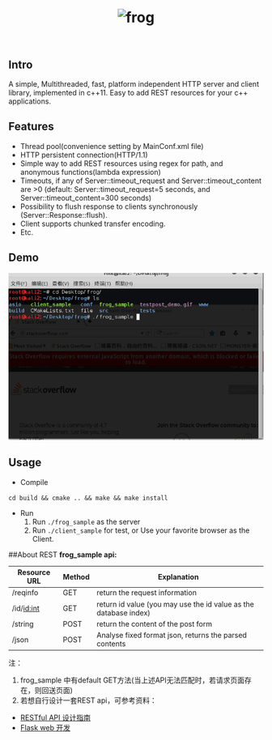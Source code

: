<h1 align="center">
	<br>
	<img width="200" src="https://github.com/okingniko/frog/blob/master/media/logo.jpg" alt="frog">
	<br>
	<br>
</h1>

## Intro
A simple, Multithreaded, fast, platform independent HTTP server and client library, implemented in c++11.  Easy to add REST resources for your c++ applications.

## Features
* Thread pool(convenience setting by MainConf.xml file)
* HTTP persistent connection(HTTP/1.1)
* Simple way to add REST resources using regex for path, and anonymous functions(lambda expression)
* Timeouts, if any of Server::timeout_request and Server::timeout_content are >0 (default: Server::timeout_request=5 seconds, and Server::timeout_content=300 seconds)
* Possibility to flush response to clients synchronously (Server::Response::flush).
* Client supports chunked transfer encoding.
* Etc.

## Demo
![frog demo](/media/frog_demo.gif)

## Usage
* Compile
```shell
cd build && cmake .. && make && make install
```
* Run
  1. Run `./frog_sample` as the server
  2. Run `./client_sample` for test, or Use your favorite browser as the Client.

##About REST 
**frog_sample api:**

|  Resource URL | Method | Explanation |
| ------------- | ------ | ----------- |
| /reqinfo      |   GET  | return the request information|
| /id/<id:int>  |   GET  | return id value (you may use the id value as the database index)|
| /string       |   POST | return the content of the post form |
| /json         |   POST | Analyse fixed format json, returns the parsed contents |

注：

1. frog_sample 中有default GET方法(当上述API无法匹配时，若请求页面存在，则回送页面)
2. 若想自行设计一套REST api，可参考资料：
  * [RESTful API 设计指南](http://www.ruanyifeng.com/blog/2014/05/restful_api.html)
  * [Flask web 开发](http://book.douban.com/subject/26274202/)



